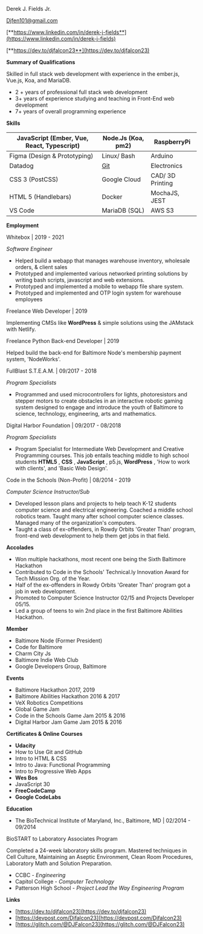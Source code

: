 Derek J. Fields Jr.

[Djfen101@gmail.com](mailto:Djfen101@gmail.com)

[**https://www.linkedin.com/in/derek-j-fields**](https://www.linkedin.com/in/derek-j-fields)

[**https://dev.to/djfalcon23**](https://dev.to/djfalcon23)

**Summary of Qualifications**

Skilled in full stack web development with experience in the ember.js, Vue.js, Koa, and MariaDB.

- 2 + years of professional full stack web development
- 3+ years of experience studying and teaching in Front-End web development
- 7+ years of overall programming experience

**Skills**

| JavaScript (Ember, Vue, React, Typescript) | Node.Js (Koa, pm2) | RaspberryPi |
| --- | --- | --- |
| Figma (Design &amp; Prototyping) | Linux/ Bash | Arduino |
| Datadog | [Git](https://github.com/DJFalcon23) | Electronics |
| CSS 3 (PostCSS) | Google Cloud | CAD/ 3D Printing |
| HTML 5 (Handlebars) | Docker | MochaJS, JEST |
| VS Code | MariaDB (SQL) | AWS S3 |

**Employment**

Whitebox | 2019 - 2021

_Software Engineer_

- Helped build a webapp that manages warehouse inventory, wholesale orders, &amp; client sales
- Prototyped and implemented various networked printing solutions by writing bash scripts, javascript and web extensions.
- Prototyped and implemented a mobile to webapp file share system.
- Prototyped and implemented and OTP login system for warehouse employees

Freelance Web Developer | 2019

Implementing CMSs like **WordPress** &amp; simple solutions using the JAMstack with Netlify.

Freelance Python Back-end Developer | 2019

Helped build the back-end for Baltimore Node&#39;s membership payment system, &#39;NodeWorks&#39;.

FullBlast S.T.E.A.M. | 09/2017 - 2018

_Program Specialists_

- Programmed and used microcontrollers for lights, photoresistors and stepper motors to create obstacles in an interactive robotic gaming system designed to engage and introduce the youth of Baltimore to science, technology, engineering, arts and mathematics.

Digital Harbor Foundation | 09/2017 - 08/2018

_Program Specialists_

- Program Specialist for Intermediate Web Development and Creative Programming courses. This job entails teaching middle to high school students **HTML5** , **CSS** , **JavaScript** , p5.js, **WordPress** , &#39;How to work with clients&#39;, and &#39;Basic Web Design&#39;.

Code in the Schools (Non-Profit) | 08/2014 - 2019

_Computer Science Instructor/Sub_

- Developed lesson plans and projects to help teach K-12 students computer science and electrical engineering. Coached a middle school robotics team. Taught many after school computer science classes. Managed many of the organization&#39;s computers.
- Taught a class of ex-offenders, in Rowdy Orbits &#39;Greater Than&#39; program, front-end web development to help them get jobs in that field.

**Accolades**

- Won multiple hackathons, most recent one being the Sixth Baltimore Hackathon
- Contributed to Code in the Schools&#39; Technical.ly Innovation Award for Tech Mission Org. of the Year.
- Half of the ex-offenders in Rowdy Orbits &#39;Greater Than&#39; program got a job in web development.
- Promoted to Computer Science Instructor 02/15 and Projects Developer 05/15.
- Led a group of teens to win 2nd place in the first Baltimore Abilities Hackathon.

**Member**

- Baltimore Node (Former President)
- Code for Baltimore
- Charm City Js
- Baltimore Indie Web Club
- Google Developers Group, Baltimore

**Events**

- Baltimore Hackathon 2017, 2019
- Baltimore Abilities Hackathon 2016 &amp; 2017
- VeX Robotics Competitions
- Global Game Jam
- Code in the Schools Game Jam 2015 &amp; 2016
- Digital Harbor Jam Game Jam 2015 &amp; 2016

**Certificates &amp; Online Courses**

- **Udacity**
- How to Use Git and GitHub
- Intro to HTML &amp; CSS
- Intro to Java: Functional Programming
- Intro to Progressive Web Apps
- **Wes Bos**
- JavaScript 30
- **FreeCodeCamp**
- **Google CodeLabs**

**Education**

- The BioTechnical Institute of Maryland, Inc., Baltimore, MD | 02/2014 - 09/2014

BioSTART to Laboratory Associates Program

Completed a 24-week laboratory skills program. Mastered techniques in Cell Culture, Maintaining an Aseptic Environment, Clean Room Procedures, Laboratory Math and Solution Preparation.

- CCBC - _Engineering_
- Capitol College - _Computer Technology_
- Patterson High School - _Project Lead the Way Engineering Program_

**Links**

- [https://dev.to/djfalcon23](https://dev.to/djfalcon23)
- [https://devpost.com/Djfalcon23](https://devpost.com/Djfalcon23)
- [https://glitch.com/@DJFalcon23](https://glitch.com/@DJFalcon23)

